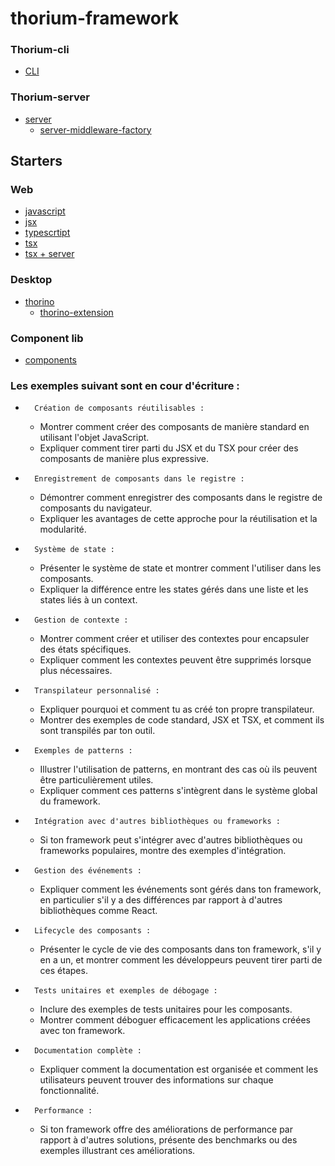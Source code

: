 # thorium-framework

### Thorium-cli
- [CLI](https://github.com/Odyssee-Software/thorium-cli)

### Thorium-server
- [server](https://github.com/Odyssee-Software/thorium-server)
    - [server-middleware-factory](https://github.com/Odyssee-Software/router-middleware-factory)

## Starters

### Web
- [javascript](https://github.com/Odyssee-Software/thorium-framework-javascript-starter)
- [jsx](https://github.com/Odyssee-Software/thorium-framework-jsx-starter)
- [typescrtipt](https://github.com/Odyssee-Software/thorium-framework-typescript-starter)
- [tsx](https://github.com/Odyssee-Software/thorium-framework-tsx-starter)
- [tsx + server](https://github.com/Odyssee-Software/thorium-framework-tsx-server-starter)

### Desktop
- [thorino](https://github.com/Odyssee-Software/thorino-starter)
    - [thorino-extension](https://github.com/Odyssee-Software/thorino-ipc-extension)

### Component lib
- [components](https://github.com/Odyssee-Software/thorium-components)

### Les exemples suivant sont en cour d'écriture : 

* 		Création de composants réutilisables :
    * Montrer comment créer des composants de manière standard en utilisant l'objet JavaScript.
    * Expliquer comment tirer parti du JSX et du TSX pour créer des composants de manière plus expressive.
* 		Enregistrement de composants dans le registre :
    * Démontrer comment enregistrer des composants dans le registre de composants du navigateur.
    * Expliquer les avantages de cette approche pour la réutilisation et la modularité.
* 		Système de state :
    * Présenter le système de state et montrer comment l'utiliser dans les composants.
    * Expliquer la différence entre les states gérés dans une liste et les states liés à un context.
* 		Gestion de contexte :
    * Montrer comment créer et utiliser des contextes pour encapsuler des états spécifiques.
    * Expliquer comment les contextes peuvent être supprimés lorsque plus nécessaires.
* 		Transpilateur personnalisé :
    * Expliquer pourquoi et comment tu as créé ton propre transpilateur.
    * Montrer des exemples de code standard, JSX et TSX, et comment ils sont transpilés par ton outil.
* 		Exemples de patterns :
    * Illustrer l'utilisation de patterns, en montrant des cas où ils peuvent être particulièrement utiles.
    * Expliquer comment ces patterns s'intègrent dans le système global du framework.
* 		Intégration avec d'autres bibliothèques ou frameworks :
    * Si ton framework peut s'intégrer avec d'autres bibliothèques ou frameworks populaires, montre des exemples d'intégration.
* 		Gestion des événements :
    * Expliquer comment les événements sont gérés dans ton framework, en particulier s'il y a des différences par rapport à d'autres bibliothèques comme React.
* 		Lifecycle des composants :
    * Présenter le cycle de vie des composants dans ton framework, s'il y en a un, et montrer comment les développeurs peuvent tirer parti de ces étapes.
* 		Tests unitaires et exemples de débogage :
    * Inclure des exemples de tests unitaires pour les composants.
    * Montrer comment déboguer efficacement les applications créées avec ton framework.
* 		Documentation complète :
    * Expliquer comment la documentation est organisée et comment les utilisateurs peuvent trouver des informations sur chaque fonctionnalité.
* 		Performance :
    * Si ton framework offre des améliorations de performance par rapport à d'autres solutions, présente des benchmarks ou des exemples illustrant ces améliorations.